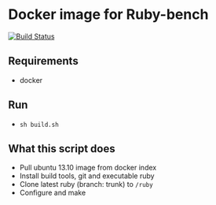 Docker image for Ruby-bench
========
[![Build Status](https://travis-ci.org/lazywei/ruby-bench-docker.svg?branch=master)](https://travis-ci.org/lazywei/ruby-bench-docker)

## Requirements

- docker

## Run

- `sh build.sh`

## What this script does

- Pull ubuntu 13.10 image from docker index
- Install build tools, git and executable ruby
- Clone latest ruby (branch: trunk) to `/ruby`
- Configure and make
